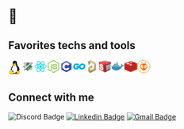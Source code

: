 # 👋

## Favorites techs and tools

<a href="https://github.com/torvalds/linux"><img align="left" src="icons/linux.png" width="26px"></img></a>
<a href="https://www.vim.org"><img align="left" src="icons/vim.png" width="26px"></img></a>

<a href="https://reactjs.org"><img align="left" src="icons/react.png" width="26px"></img></a>
<a href="https://nodejs.org"><img align="left" src="icons/nodejs.png" width="26px"></img></a>
<a href="https://www.iso-9899.info/wiki/The_Standard"><img align="left" src="icons/c.png" width="26px"></img></a>
<a href="https://go.dev"><img align="left" src="icons/_go.png" width="26px"></img></a>

<a href="https://www.altium.com/altium-designer"><img align="left" src="icons/altium.png" width="26px"></img></a>
<a href="https://www.solidworks.com"><img align="left" src="icons/solidworks.png" width="26px"></img></a>


<a href="https://www.docker.com"><img align="left" src="icons/docker.png" width="26px"></img></a>
<a href="https://redis.io"><img align="left" src="icons/redis.png" width="26px"></img></a>
<a href="https://platformio.org"><img align="left" src="icons/platformio.png" width="26px"></img></a>

<br>
<br>

## Connect with me

![Discord Badge](https://img.shields.io/badge/-<João%20Vitor%20/>%230103-7289da?style=flat-square&labelColor=7289da&logo=discord&logoColor=white)
[![Linkedin Badge](https://img.shields.io/badge/-João%20Vitor%20Pessoa-0077b5?style=flat-square&logo=Linkedin&logoColor=white)](https://www.linkedin.com/in/jo%C3%A3o-vitor-pessoa-5017561b9/)
[![Gmail Badge](https://img.shields.io/badge/-joaovitorpessoa81@gmail.com-d65549?style=flat-square&logo=Gmail&logoColor=white&link=mailto:joaovitorpessoa81@gmail.com)](mailto:joaovitorpessoa81@gmail.com)
